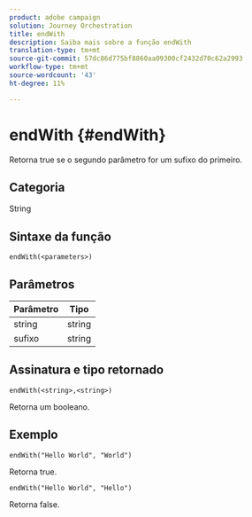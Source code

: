 ```yaml
---
product: adobe campaign
solution: Journey Orchestration
title: endWith
description: Saiba mais sobre a função endWith
translation-type: tm+mt
source-git-commit: 57dc86d775bf8860aa09300cf2432d70c62a2993
workflow-type: tm+mt
source-wordcount: '43'
ht-degree: 11%

---
```



# endWith {#endWith}

Retorna true se o segundo parâmetro for um sufixo do primeiro.

## Categoria

String

## Sintaxe da função

`endWith(<parameters>)`

## Parâmetros

| Parâmetro | Tipo |
|-----------|------------------|
| string | string |
| sufixo | string |

## Assinatura e tipo retornado

`endWith(<string>,<string>)`

Retorna um booleano.

## Exemplo

`endWith("Hello World", "World")`

Retorna true.

`endWith("Hello World", "Hello")`

Retorna false.

